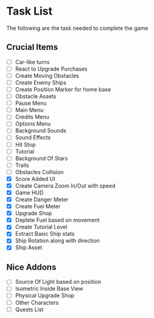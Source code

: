 # Task List

The following are the task needed to complete the game

## Crucial Items

- [ ] Car-like turns
- [ ] React to Upgrade Purchases
- [ ] Create Moving Obstacles
- [ ] Create Enemy Ships
- [ ] Create Position Marker for home base
- [ ] Obstacle Assets
- [ ] Pause Menu
- [ ] Main Menu
- [ ] Credits Menu
- [ ] Options Menu
- [ ] Background Sounds
- [ ] Sound Effects
- [ ] Hit Stop
- [ ] Tutorial
- [ ] Background Of Stars
- [ ] Trails
- [ ] Obstacles Collision
- [x] Score Added UI
- [x] Create Camera Zoom In/Out with speed
- [x] Game HUD
- [x] Create Danger Meter
- [x] Create Fuel Meter
- [x] Upgrade Shop
- [x] Deplete Fuel based on movement
- [x] Create Tutorial Level
- [x] Extract Basic Ship stats
- [x] Ship Rotation along with direction
- [x] Ship Asset

## Nice Addons

- [ ] Source Of Light based on position
- [ ] Isometric Inside Base View
- [ ] Physical Upgrade Shop
- [ ] Other Characters
- [ ] Quests List
